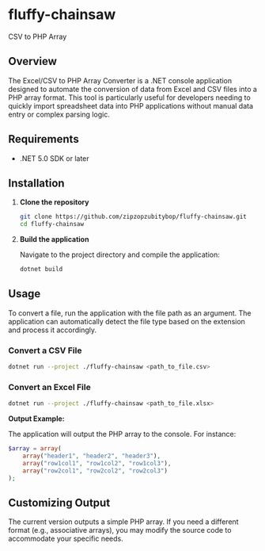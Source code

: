 # fluffy-chainsaw

CSV to PHP Array

## Overview

The Excel/CSV to PHP Array Converter is a .NET console application designed to automate the conversion of data from Excel and CSV files into a PHP array format. This tool is particularly useful for developers needing to quickly import spreadsheet data into PHP applications without manual data entry or complex parsing logic.

## Requirements

- .NET 5.0 SDK or later

## Installation

1. **Clone the repository**

   ```sh
   git clone https://github.com/zipzopzubitybop/fluffy-chainsaw.git
   cd fluffy-chainsaw
   ```

2. **Build the application**

   Navigate to the project directory and compile the application:

   ```sh
   dotnet build
   ```

## Usage

To convert a file, run the application with the file path as an argument. The application can automatically detect the file type based on the extension and process it accordingly.

### Convert a CSV File

```sh
dotnet run --project ./fluffy-chainsaw <path_to_file.csv>
```

### Convert an Excel File

```sh
dotnet run --project ./fluffy-chainsaw <path_to_file.xlsx>
```

**Output Example:**

The application will output the PHP array to the console. For instance:

```php
$array = array(
    array("header1", "header2", "header3"),
    array("row1col1", "row1col2", "row1col3"),
    array("row2col1", "row2col2", "row2col3")
);
```

## Customizing Output

The current version outputs a simple PHP array. If you need a different format (e.g., associative arrays), you may modify the source code to accommodate your specific needs.
